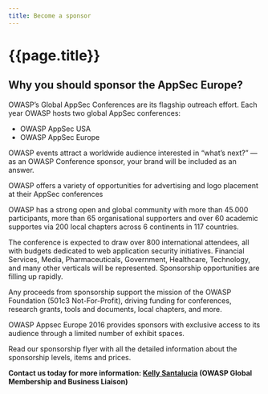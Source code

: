 ```yaml
---
title: Become a sponsor
---
```


# {{page.title}}

## Why you should sponsor the AppSec Europe?

OWASP’s Global AppSec Conferences are its flagship outreach effort.  Each year OWASP hosts two global AppSec conferences:

* OWASP AppSec USA
* OWASP AppSec Europe

OWASP events attract a worldwide audience interested in “what’s next?” — as an OWASP Conference sponsor, your brand will be included as an answer.

OWASP offers a variety of opportunities for advertising and logo placement at their AppSec conferences

OWASP has a strong open and global community with more than 45.000 participants, more than 65 organisational supporters and over 60 academic supportes via 200 local chapters across 6 continents in 117 countries.

The conference is expected to draw over 800 international attendees, all with budgets dedicated to web application security initiatives. Financial Services, Media, Pharmaceuticals, Government, Healthcare, Technology, and many other verticals will be represented. Sponsorship opportunities are filling up rapidly.

Any proceeds from sponsorship support the mission of the OWASP Foundation (501c3 Not-For-Profit), driving funding for conferences, research grants, tools and documents, local chapters, and more.

OWASP Appsec Europe 2016 provides sponsors with exclusive access to its audience through a limited number of exhibit spaces.

Read our sponsorship flyer with all the detailed information about the sponsorship levels, items and prices.

**Contact us today for more information: [Kelly Santalucia](mailto:kelly.santalucia@owasp.org) (OWASP Global Membership and Business Liaison)**
